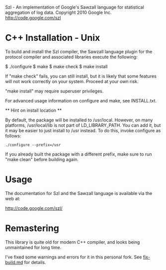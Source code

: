 Szl - An implementation of Google's Sawzall language for
statistical aggregation of log data.
Copyright 2010 Google Inc.
http://code.google.com/szl

C++ Installation - Unix
=======================

To build and install the Szl compiler, the Sawzall language plugin for
the protocol compiler and associated libraries execute the following:

  $ ./configure
  $ make
  $ make check
  $ make install

If "make check" fails, you can still install, but it is likely that
some features will not work correctly on your system.
Proceed at your own risk.

"make install" may require superuser privileges.

For advanced usage information on configure and make, see INSTALL.txt.

** Hint on install location **

  By default, the package will be installed to /usr/local.  However,
  on many platforms, /usr/local/lib is not part of LD_LIBRARY_PATH.
  You can add it, but it may be easier to just install to /usr
  instead.  To do this, invoke configure as follows:

    ./configure --prefix=/usr

  If you already built the package with a different prefix, make sure
  to run "make clean" before building again.

Usage
=====

The documentation for Szl and the Sawzall language is available via the
web at:

  http://code.google.com/szl/

Remastering
===========

This library is quite old for modern C++ compiler, and looks being unmaintained
for long time.

I've fixed some warnings and errors for it in this personal fork.
See [fix-build.md](fix-build.md) for details.
